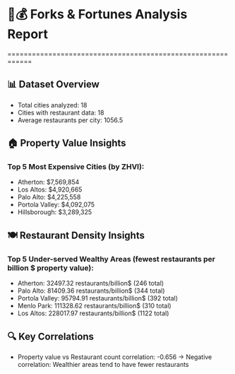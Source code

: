 # 🍴💰 Forks & Fortunes Analysis Report
============================================================

## 📊 Dataset Overview
- Total cities analyzed: 18
- Cities with restaurant data: 18
- Average restaurants per city: 1056.5

## 🏠 Property Value Insights
### Top 5 Most Expensive Cities (by ZHVI):
- Atherton: $7,569,854
- Los Altos: $4,920,665
- Palo Alto: $4,225,558
- Portola Valley: $4,092,075
- Hillsborough: $3,289,325

## 🍽️ Restaurant Density Insights
### Top 5 Under-served Wealthy Areas (fewest restaurants per billion $ property value):
- Atherton: 32497.32 restaurants/billion$ (246 total)
- Palo Alto: 81409.36 restaurants/billion$ (344 total)
- Portola Valley: 95794.91 restaurants/billion$ (392 total)
- Menlo Park: 111328.62 restaurants/billion$ (310 total)
- Los Altos: 228017.97 restaurants/billion$ (1122 total)

## 🔍 Key Correlations
- Property value vs Restaurant count correlation: -0.656
  → Negative correlation: Wealthier areas tend to have fewer restaurants
